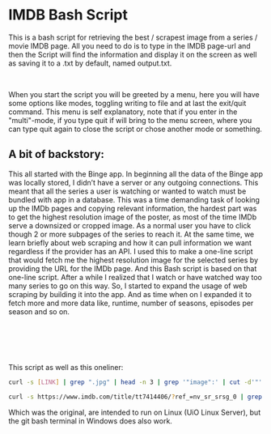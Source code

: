 # IMDB Bash Script

This is a bash script for retrieving the best / scrapest image from a series / movie IMDB page. All you need to do is to type in the IMDB page-url and then the Script will find the information and display it on the screen as well as saving it to a .txt by default, named output.txt.

<br>

When you start the script you will be greeted by a menu, here you will have some options like modes, toggling writing to file and at last the exit/quit command. This menu is self explanatory, note that if you enter in the "multi"-mode, if you type quit if will bring to the menu screen, where you can type quit again to close the script or chose another mode or something.

## A bit of backstory:
This all started with the Binge app. In beginning all the data of the Binge app was locally stored, I didn’t have a server or any outgoing connections. This meant that all the series a user is watching or wanted to watch must be bundled with app in a database. This was a time demanding task of looking up the IMDb pages and copying relevant information, the hardest part was to get the highest resolution image of the poster, as most of the time IMDb serve a downsized or cropped image. As a normal user you have to click though 2 or more subpages of the series to reach it. At the same time, we learn briefly about web scraping and how it can pull information we want regardless if the provider has an API. I used this to make a one-line script that would fetch me the highest resolution image for the selected series by providing the URL for the IMDb page. And this Bash script is based on that one-line script. After a while I realized that I watch or have watched way too many series to go on this way. So, I started to expand the usage of web scraping by building it into the app. And as time when on I expanded it to fetch more and more data like, runtime, number of seasons, episodes per season and so on.

<br><br>


<br>

This script as well as this oneliner:

```bash
curl -s [LINK] | grep ".jpg" | head -n 3 | grep '"image":' | cut -d'"' -f4
```

```bash
curl -s https://www.imdb.com/title/tt7414406/?ref_=nv_sr_srsg_0 | grep ".jpg" | head -n 3 | grep '"image":' | cut -d'"' -f4
```

Which was the original, are intended to run on Linux (UiO Linux Server), but the  git bash terminal in Windows does also work.

